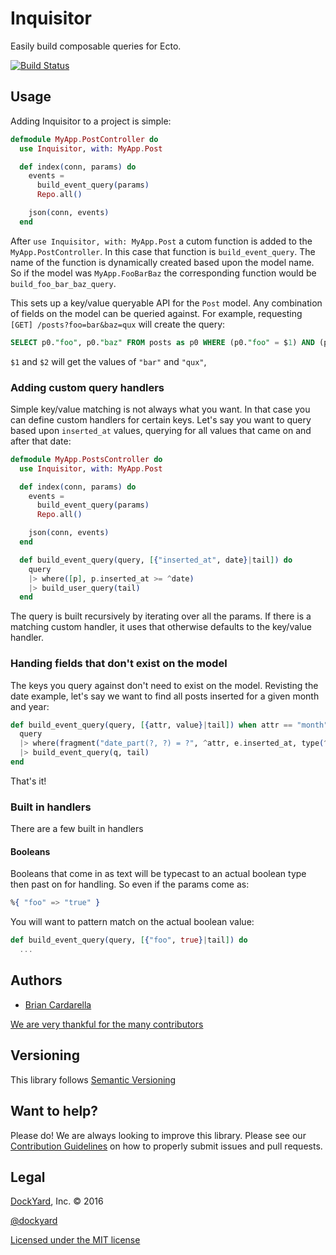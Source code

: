 # Inquisitor #

Easily build composable queries for Ecto.

[![Build Status](https://secure.travis-ci.org/dockyard/inquisitor.svg?branch=master)](http://travis-ci.org/dockyard/inquisitor)

## Usage ##

Adding Inquisitor to a project is simple:

```elixir
defmodule MyApp.PostController do
  use Inquisitor, with: MyApp.Post

  def index(conn, params) do
    events =
      build_event_query(params)
      Repo.all()

    json(conn, events)
  end
```

After `use Inquisitor, with: MyApp.Post` a cutom function is added to
the `MyApp.PostController`. In this case that function is
`build_event_query`. The name of the function is dynamically created
based upon the model name. So if the model was `MyApp.FooBarBaz` the
corresponding function would be `build_foo_bar_baz_query`.

This sets up a key/value queryable API for the `Post` model. Any
combination of fields on the model can be queried against. For example,
requesting `[GET] /posts?foo=bar&baz=qux` will create the query:

```sql
SELECT p0."foo", p0."baz" FROM posts as p0 WHERE (p0."foo" = $1) AND (p0."baz" = $1);
```

`$1` and `$2` will get the values of `"bar"` and `"qux"`,

### Adding custom query handlers ###

Simple key/value matching is not always what you want. In that case you
can define custom handlers for certain keys. Let's say you want to query
based upon `inserted_at` values, querying for all values that came on
and after that date:

```elixir
defmodule MyApp.PostsController do
  use Inquisitor, with: MyApp.Post

  def index(conn, params) do
    events =
      build_event_query(params)
      Repo.all()

    json(conn, events)
  end

  def build_event_query(query, [{"inserted_at", date}|tail]) do
    query
    |> where([p], p.inserted_at >= ^date)
    |> build_user_query(tail)
  end
```

The query is built recursively by iterating over all the params. If
there is a matching custom handler, it uses that otherwise defaults to
the key/value handler.

### Handing fields that don't exist on the model ###

The keys you query against don't need to exist on the model. Revisting
the date example, let's say we want to find all posts inserted for a
given month and year:

```elixir
def build_event_query(query, [{attr, value}|tail]) when attr == "month" or attr == "year" do
  query
  |> where(fragment("date_part(?, ?) = ?", ^attr, e.inserted_at, type(^value, :integer)))
  |> build_event_query(q, tail)
end
```

That's it!

### Built in handlers ###

There are a few built in handlers

#### Booleans ####

Booleans that come in as text will be typecast to an actual boolean
type then past on for handling. So even if the params come as:

```elixir
%{ "foo" => "true" }
```

You will want to pattern match on the actual boolean value:

```elixir
def build_event_query(query, [{"foo", true}|tail]) do
  ...
```

## Authors ##

* [Brian Cardarella](http://twitter.com/bcardarella)

[We are very thankful for the many contributors](https://github.com/dockyard/inquisitor/graphs/contributors)

## Versioning ##

This library follows [Semantic Versioning](http://semver.org)

## Want to help? ##

Please do! We are always looking to improve this library. Please see our
[Contribution Guidelines](https://github.com/dockyard/inquisitor/blob/master/CONTRIBUTING.md)
on how to properly submit issues and pull requests.

## Legal ##

[DockYard](http://dockyard.com/), Inc. &copy; 2016

[@dockyard](http://twitter.com/dockyard)

[Licensed under the MIT license](http://www.opensource.org/licenses/mit-license.php)
